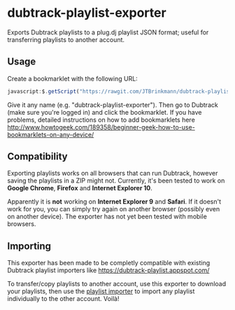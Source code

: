 # dubtrack-playlist-exporter
Exports Dubtrack playlists to a plug.dj playlist JSON format; useful for transferring playlists to another account.

Usage
-----
Create a bookmarklet with the following URL:
```js
javascript:$.getScript("https://rawgit.com/JTBrinkmann/dubtrack-playlist-exporter/master/exporter.js");void(8)
```

Give it any name (e.g. "dubtrack-playlist-exporter"). Then go to Dubtrack (make sure you're logged in) and click the bookmarklet.
If you have problems, detailed instructions on how to add bookmarklets here http://www.howtogeek.com/189358/beginner-geek-how-to-use-bookmarklets-on-any-device/

Compatibility
-------------
Exporting playlists works on all browsers that can run Dubtrack, however saving the playlists in a ZIP might not. Currently, it's been tested to work on **Google Chrome**, **Firefox** and **Internet Explorer 10**.

Apparently it is **not** working on **Internet Explorer 9** and **Safari**. If it doesn't work for you, you can simply try again on another browser (possibly even on another device). The exporter has not yet been tested with mobile browsers.

Importing
---------
This exporter has been made to be completly compatible with existing Dubtrack playlist importers like https://dubtrack-playlist.appspot.com/

To transfer/copy playlists to another account, use this exporter to download your playlists, then use the [playlist importer](https://dubtrack-playlist.appspot.com/) to import any playlist individually to the other account. Voilà!
